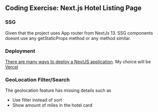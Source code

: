 ## Coding Exercise: Next.js Hotel Listing Page

### SSG
Given that the project uses App router from NextJs 13. SSG components doesnt use any getStaticProps method or any method similar. 

### Deployment 
[There are many ways to deploy a NextJS application](https://nextjs.org/docs/app/building-your-application/deploying). My choice will be [Vercel](vercel.com)

### GeoLocation Filter/Search 
The geolocation feature has missing details such as
- Use filter instead of sort
- Show amount of miles in the hotel card 
